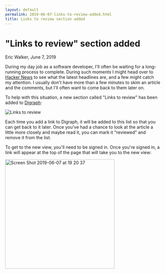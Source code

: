 ```yaml
---
layout: default
permalink: 2019-06-07-links-to-review-added.html
title: Links to review section added
---
```


# "Links to review" section added
<byline>Eric Walker, June 7, 2019</byline>

During my day job as a software developer, I'll often be waiting for a long-running process to complete.
During such moments I might head over to [Hacker News](https://news.ycombinator.com/) to see what the
latest headlines are, and a few might catch my attention.  I usually don't have more than a few minutes
to skim an article and the comments, but I'll often want to come back to them later on.

To help with this situation, a new section called "Links to review" has been added to
[Digraph](https://digraph.app/):

![Links to review](https://user-images.githubusercontent.com/760949/59140394-d8913380-8959-11e9-8e45-c41bc63dff2e.png "Links to review")


Each time you add a link to Digraph, it will be added to this list so that you can get back to it later.
Once you've had a chance to look at the article a little more closely and maybe read it, you can mark it
"reviewed" and remove it from the list.

To get to the new view, you'll need to be signed in.  Once you're signed in, a link will appear at the
top of the page that will take you to the new view:

<img width="353" alt="Screen Shot 2019-06-07 at 19 20 37" src="https://user-images.githubusercontent.com/760949/59140365-ae3f7600-8959-11e9-8a90-a16e6e1b80b0.png">
